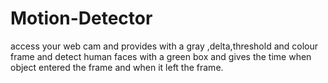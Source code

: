 # Motion-Detector
access your web cam and provides with a gray ,delta,threshold and colour frame and detect human faces with a green box and gives the time when object entered the frame and when it left the frame.
